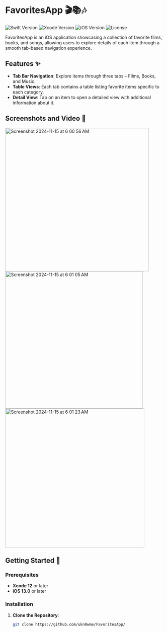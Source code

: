 # FavoritesApp 🎬📚🎶

![Swift Version](https://img.shields.io/badge/swift-5.0-orange)
![Xcode Version](https://img.shields.io/badge/xcode-12%2B-blue)
![iOS Version](https://img.shields.io/badge/iOS-13.0%2B-lightgrey)
![License](https://img.shields.io/badge/license-MIT-green)

FavoritesApp is an iOS application showcasing a collection of favorite films, books, and songs, allowing users to explore details of each item through a smooth tab-based navigation experience.

## Features ✨

- **Tab Bar Navigation**: Explore items through three tabs – Films, Books, and Music.
- **Table Views**: Each tab contains a table listing favorite items specific to each category.
- **Detail View**: Tap on an item to open a detailed view with additional information about it.

## Screenshots and Video 📸

<img width="456" alt="Screenshot 2024-11-15 at 6 00 56 AM" src="https://github.com/user-attachments/assets/96c633bb-1983-45fa-8df5-5e25111f31c7">
<img width="437" alt="Screenshot 2024-11-15 at 6 01 05 AM" src="https://github.com/user-attachments/assets/6a7fa64d-af37-4374-9208-409d037036a3">
<img width="442" alt="Screenshot 2024-11-15 at 6 01 23 AM" src="https://github.com/user-attachments/assets/d1e2d7c0-b668-465b-b897-bff0c0d7d10a">


## Getting Started 🚀


### Prerequisites

- **Xcode 12** or later
- **iOS 13.0** or later

### Installation

1. **Clone the Repository**:
   ```bash
   git clone https://github.com/ukn0wme/FavoritesApp/
